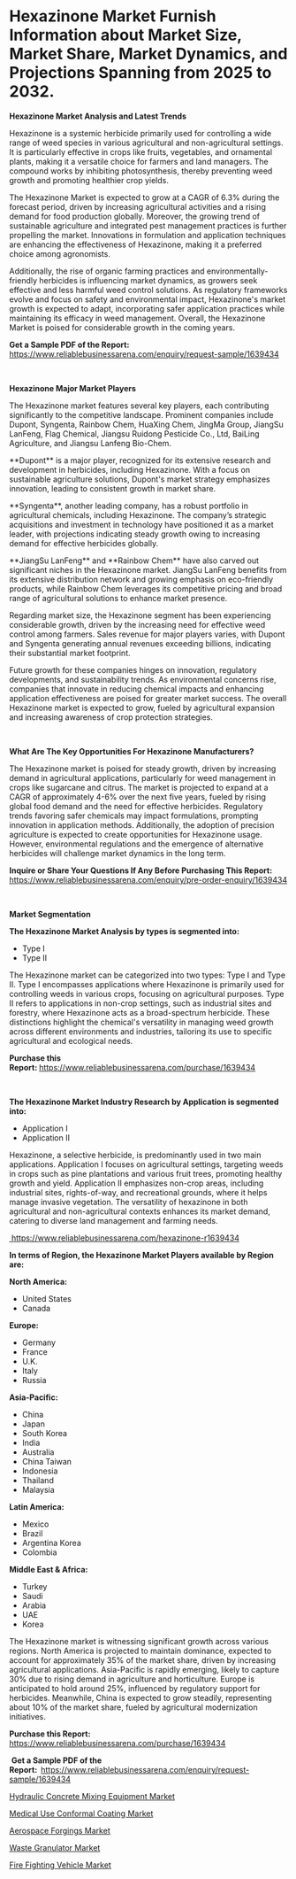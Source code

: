 <p><h1>Hexazinone Market Furnish Information about Market Size, Market Share, Market Dynamics, and Projections Spanning from 2025 to 2032.</h1></p><p><strong>Hexazinone Market Analysis and Latest Trends</strong></p>
<p><p>Hexazinone is a systemic herbicide primarily used for controlling a wide range of weed species in various agricultural and non-agricultural settings. It is particularly effective in crops like fruits, vegetables, and ornamental plants, making it a versatile choice for farmers and land managers. The compound works by inhibiting photosynthesis, thereby preventing weed growth and promoting healthier crop yields.</p><p>The Hexazinone Market is expected to grow at a CAGR of 6.3% during the forecast period, driven by increasing agricultural activities and a rising demand for food production globally. Moreover, the growing trend of sustainable agriculture and integrated pest management practices is further propelling the market. Innovations in formulation and application techniques are enhancing the effectiveness of Hexazinone, making it a preferred choice among agronomists.</p><p>Additionally, the rise of organic farming practices and environmentally-friendly herbicides is influencing market dynamics, as growers seek effective and less harmful weed control solutions. As regulatory frameworks evolve and focus on safety and environmental impact, Hexazinone's market growth is expected to adapt, incorporating safer application practices while maintaining its efficacy in weed management. Overall, the Hexazinone Market is poised for considerable growth in the coming years.</p></p>
<p><strong>Get a Sample PDF of the Report:&nbsp;</strong> <a href="https://www.reliablebusinessarena.com/enquiry/request-sample/1639434?utm_campaign=1948&utm_medium=2&utm_source=Github&utm_content=ia&utm_term=30012025&utm_id=hexazinone">https://www.reliablebusinessarena.com/enquiry/request-sample/1639434</a></p>
<p>&nbsp;</p>
<p><strong>Hexazinone Major Market Players</strong></p>
<p><p>The Hexazinone market features several key players, each contributing significantly to the competitive landscape. Prominent companies include Dupont, Syngenta, Rainbow Chem, HuaXing Chem, JingMa Group, JiangSu LanFeng, Flag Chemical, Jiangsu Ruidong Pesticide Co., Ltd, BaiLing Agriculture, and Jiangsu Lanfeng Bio-Chem.</p><p>**Dupont** is a major player, recognized for its extensive research and development in herbicides, including Hexazinone. With a focus on sustainable agriculture solutions, Dupont's market strategy emphasizes innovation, leading to consistent growth in market share.</p><p>**Syngenta**, another leading company, has a robust portfolio in agricultural chemicals, including Hexazinone. The company’s strategic acquisitions and investment in technology have positioned it as a market leader, with projections indicating steady growth owing to increasing demand for effective herbicides globally.</p><p>**JiangSu LanFeng** and **Rainbow Chem** have also carved out significant niches in the Hexazinone market. JiangSu LanFeng benefits from its extensive distribution network and growing emphasis on eco-friendly products, while Rainbow Chem leverages its competitive pricing and broad range of agricultural solutions to enhance market presence.</p><p>Regarding market size, the Hexazinone segment has been experiencing considerable growth, driven by the increasing need for effective weed control among farmers. Sales revenue for major players varies, with Dupont and Syngenta generating annual revenues exceeding billions, indicating their substantial market footprint.</p><p>Future growth for these companies hinges on innovation, regulatory developments, and sustainability trends. As environmental concerns rise, companies that innovate in reducing chemical impacts and enhancing application effectiveness are poised for greater market success. The overall Hexazinone market is expected to grow, fueled by agricultural expansion and increasing awareness of crop protection strategies.</p></p>
<p>&nbsp;</p>
<p><strong>What Are The Key Opportunities For Hexazinone Manufacturers?</strong></p>
<p><p>The Hexazinone market is poised for steady growth, driven by increasing demand in agricultural applications, particularly for weed management in crops like sugarcane and citrus. The market is projected to expand at a CAGR of approximately 4-6% over the next five years, fueled by rising global food demand and the need for effective herbicides. Regulatory trends favoring safer chemicals may impact formulations, prompting innovation in application methods. Additionally, the adoption of precision agriculture is expected to create opportunities for Hexazinone usage. However, environmental regulations and the emergence of alternative herbicides will challenge market dynamics in the long term.</p></p>
<p><strong>Inquire or Share Your Questions If Any Before Purchasing This Report:</strong> <a href="https://www.reliablebusinessarena.com/enquiry/pre-order-enquiry/1639434?utm_campaign=1948&utm_medium=2&utm_source=Github&utm_content=ia&utm_term=30012025&utm_id=hexazinone">https://www.reliablebusinessarena.com/enquiry/pre-order-enquiry/1639434</a></p>
<p>&nbsp;</p>
<p><strong>Market Segmentation</strong></p>
<p><strong>The Hexazinone Market Analysis by types is segmented into:</strong></p>
<p><ul><li>Type I</li><li>Type II</li></ul></p>
<p><p>The Hexazinone market can be categorized into two types: Type I and Type II. Type I encompasses applications where Hexazinone is primarily used for controlling weeds in various crops, focusing on agricultural purposes. Type II refers to applications in non-crop settings, such as industrial sites and forestry, where Hexazinone acts as a broad-spectrum herbicide. These distinctions highlight the chemical's versatility in managing weed growth across different environments and industries, tailoring its use to specific agricultural and ecological needs.</p></p>
<p><strong>Purchase this Report:&nbsp;</strong><a href="https://www.reliablebusinessarena.com/purchase/1639434?utm_campaign=1948&utm_medium=2&utm_source=Github&utm_content=ia&utm_term=30012025&utm_id=hexazinone">https://www.reliablebusinessarena.com/purchase/1639434</a></p>
<p>&nbsp;</p>
<p><strong>The Hexazinone Market Industry Research by Application is segmented into:</strong></p>
<p><ul><li>Application I</li><li>Application II</li></ul></p>
<p><p>Hexazinone, a selective herbicide, is predominantly used in two main applications. Application I focuses on agricultural settings, targeting weeds in crops such as pine plantations and various fruit trees, promoting healthy growth and yield. Application II emphasizes non-crop areas, including industrial sites, rights-of-way, and recreational grounds, where it helps manage invasive vegetation. The versatility of hexazinone in both agricultural and non-agricultural contexts enhances its market demand, catering to diverse land management and farming needs.</p></p>
<p><a href="https://www.reliablebusinessarena.com/hexazinone-r1639434?utm_campaign=1948&utm_medium=2&utm_source=Github&utm_content=ia&utm_term=30012025&utm_id=hexazinone">&nbsp;https://www.reliablebusinessarena.com/hexazinone-r1639434</a></p>
<p><strong>In terms of Region, the Hexazinone Market Players available by Region are:</strong></p>
<p>
    <p> <strong> North America: </strong>
        <ul>
            <li>United States</li>
            <li>Canada</li>
        </ul>
        </p> 
    <p> <strong> Europe: </strong>
        <ul>
            <li>Germany</li>
            <li>France</li>
            <li>U.K.</li>
            <li>Italy</li>
            <li>Russia</li>
        </ul>
        </p> 
    <p> <strong> Asia-Pacific: </strong>
        <ul>
            <li>China</li>
            <li>Japan</li>
            <li>South Korea</li>
            <li>India</li>
            <li>Australia</li>
            <li>China Taiwan</li>
            <li>Indonesia</li>
            <li>Thailand</li>
            <li>Malaysia</li>
        </ul>
        </p> 
    <p> <strong> Latin America: </strong>
        <ul>
            <li>Mexico</li>
            <li>Brazil</li>
            <li>Argentina Korea</li>
            <li>Colombia</li>
        </ul>
        </p> 
    <p> <strong> Middle East & Africa: </strong>
        <ul>
            <li>Turkey</li>
            <li>Saudi</li>
            <li>Arabia</li>
            <li>UAE</li>
            <li>Korea</li>
        </ul>
    </p>
    </p>
<p><p>The Hexazinone market is witnessing significant growth across various regions. North America is projected to maintain dominance, expected to account for approximately 35% of the market share, driven by increasing agricultural applications. Asia-Pacific is rapidly emerging, likely to capture 30% due to rising demand in agriculture and horticulture. Europe is anticipated to hold around 25%, influenced by regulatory support for herbicides. Meanwhile, China is expected to grow steadily, representing about 10% of the market share, fueled by agricultural modernization initiatives.</p></p>
<p><strong>Purchase this Report: </strong><a href="https://www.reliablebusinessarena.com/purchase/1639434?utm_campaign=1948&utm_medium=2&utm_source=Github&utm_content=ia&utm_term=30012025&utm_id=hexazinone">https://www.reliablebusinessarena.com/purchase/1639434</a></p>
<p>&nbsp;<strong>Get a Sample PDF of the Report:&nbsp;&nbsp;</strong><a href="https://www.reliablebusinessarena.com/enquiry/request-sample/1639434?utm_campaign=1948&utm_medium=2&utm_source=Github&utm_content=ia&utm_term=30012025&utm_id=hexazinone">https://www.reliablebusinessarena.com/enquiry/request-sample/1639434</a></p>
<p><strong></strong></p>
<p><p><a href="https://www.linkedin.com/pulse/hydraulic-concrete-mixing-equipment-market-forecasted-dbwtf?utm_campaign=1948&utm_medium=2&utm_source=Github&utm_content=ia&utm_term=30012025&utm_id=hexazinone">Hydraulic Concrete Mixing Equipment Market</a></p><p><a href="https://www.linkedin.com/pulse/market-analysis-indicates-medical-use-conformal-coating-size-iglhe?utm_campaign=1948&utm_medium=2&utm_source=Github&utm_content=ia&utm_term=30012025&utm_id=hexazinone">Medical Use Conformal Coating Market</a></p><p><a href="https://github.com/domoniqueluoma76/Market-Research-Report-List-1/blob/main/aerospace-forgings-market.md?utm_campaign=1948&utm_medium=2&utm_source=Github&utm_content=ia&utm_term=30012025&utm_id=hexazinone">Aerospace Forgings Market</a></p><p><a href="https://www.linkedin.com/pulse/waste-granulator-market-analysis-growth-forecast-43-cagr-ovkrc?utm_campaign=1948&utm_medium=2&utm_source=Github&utm_content=ia&utm_term=30012025&utm_id=hexazinone">Waste Granulator Market</a></p><p><a href="https://github.com/leopardmicheal7019/Market-Research-Report-List-1/blob/main/fire-fighting-vehicle-market.md?utm_campaign=1948&utm_medium=2&utm_source=Github&utm_content=ia&utm_term=30012025&utm_id=hexazinone">Fire Fighting Vehicle Market</a></p></p>
